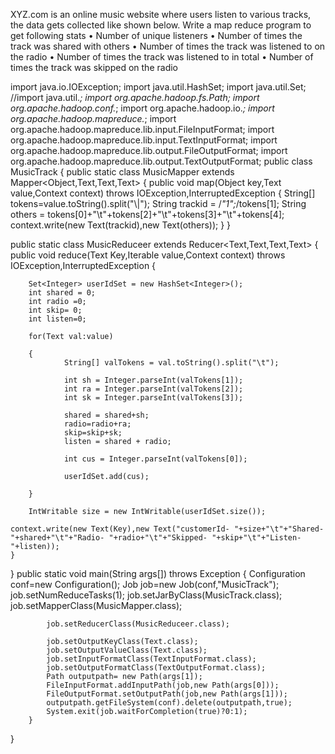 XYZ.com is an online music website where users listen to various tracks, the data gets collected like shown below. Write a map reduce program to get following stats
•	Number of unique listeners
•	Number of times the track was shared with others
•	Number of times the track was listened to on the radio
•	Number of times the track was listened to in total
•	Number of times the track was skipped on the radio

import java.io.IOException;
import java.util.HashSet;
import java.util.Set;
//import java.util.*;
import org.apache.hadoop.fs.Path;
import org.apache.hadoop.conf.*;
import org.apache.hadoop.io.*;
import org.apache.hadoop.mapreduce.*;
import org.apache.hadoop.mapreduce.lib.input.FileInputFormat;
import org.apache.hadoop.mapreduce.lib.input.TextInputFormat;
import org.apache.hadoop.mapreduce.lib.output.FileOutputFormat;
import org.apache.hadoop.mapreduce.lib.output.TextOutputFormat;
public class MusicTrack
{
public static class MusicMapper extends Mapper<Object,Text,Text,Text>
{
    public void map(Object key,Text value,Context context) throws IOException,InterruptedException
    {
        String[] tokens=value.toString().split("\\|");
        String trackid = /*"1";*/tokens[1];
        String others = tokens[0]+"\t"+tokens[2]+"\t"+tokens[3]+"\t"+tokens[4];
        context.write(new Text(trackid),new Text(others));
    }
}

public static class MusicReduceer extends Reducer<Text,Text,Text,Text>
    {
    public void reduce(Text Key,Iterable<Text> value,Context context) throws IOException,InterruptedException
        {
        
        Set<Integer> userIdSet = new HashSet<Integer>();
        int shared = 0;
        int radio =0;
        int skip= 0;
        int listen=0;
        
        for(Text val:value)
            
        {
                String[] valTokens = val.toString().split("\t");
                
                int sh = Integer.parseInt(valTokens[1]);
                int ra = Integer.parseInt(valTokens[2]);
                int sk = Integer.parseInt(valTokens[3]);
                
                shared = shared+sh;
                radio=radio+ra;
                skip=skip+sk;
                listen = shared + radio;
                
                int cus = Integer.parseInt(valTokens[0]);
                
                userIdSet.add(cus);
        
        }
        
        IntWritable size = new IntWritable(userIdSet.size());

    context.write(new Text(Key),new Text("customerId- "+size+"\t"+"Shared- "+shared+"\t"+"Radio- "+radio+"\t"+"Skipped- "+skip+"\t"+"Listen- "+listen));
    }
    
}
    public static void main(String args[]) throws Exception
        {
            Configuration conf=new Configuration();
            Job job=new Job(conf,"MusicTrack");
            job.setNumReduceTasks(1);
            job.setJarByClass(MusicTrack.class);
            job.setMapperClass(MusicMapper.class);
            
            job.setReducerClass(MusicReduceer.class);
            
            job.setOutputKeyClass(Text.class);
            job.setOutputValueClass(Text.class);
            job.setInputFormatClass(TextInputFormat.class);
            job.setOutputFormatClass(TextOutputFormat.class);
            Path outputpath= new Path(args[1]);
            FileInputFormat.addInputPath(job,new Path(args[0]));
            FileOutputFormat.setOutputPath(job,new Path(args[1]));
            outputpath.getFileSystem(conf).delete(outputpath,true);
            System.exit(job.waitForCompletion(true)?0:1);
        }
}
